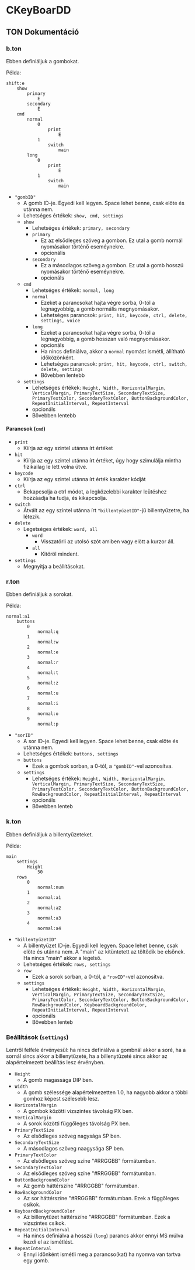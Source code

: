 # CKeyBoarDD

## TON Dokumentáció

### b.ton

Ebben definiáljuk a gombokat.

Példa:
```
shift:e
    show
        primary
            E
        secondary
            É
    cmd
        normal
            0
                print
                    E
            1
                switch
                    main
        long
            0
                print
                    É
            1
                switch
                    main
```

- `"gombID"`
    + A gomb ID-je. Egyedi kell legyen. Space lehet benne, csak elöte és utánna nem.
    + Lehetséges értékek: `show, cmd, settings`
    + `show`
        * Lehetséges értékek: `primary, secondary`
        * `primary`
            - Ez az elsődleges szöveg a gombon. Ez utal a gomb normál nyomásakor történő eseméynekre.
            - opcionális
        * `secondary` 
            - Ez a másodlagos szöveg a gombon. Ez utal a gomb hosszú nyomásakor történő eseméynekre.
            - opcionáls
    + `cmd`
        * Lehetséges értékek: `normal, long`
        * `normal` 
            - Ezeket a parancsokat hajta végre sorba, 0-tól a legnagyobbig, a gomb normális megnyomásakor.
            - Lehetséges parancsok: `print, hit, keycode, ctrl, delete, settings, voice`
        * `long` 
            - Ezeket a parancsokat hajta végre sorba, 0-tól a legnagyobbig, a gomb hosszan való megnyomásakor.
            - opcionáls
            - Ha nincs definiálva, akkor a `normal` nyomást ismétli, állítható időközönként.
            - Lehetséges parancsok: `print, hit, keycode, ctrl, switch, delete, settings`
            - Bővebben lentebb
    + `settings`
        * Lehetséges értékek: `Height, Width, HorizontalMargin, VerticalMargin, PrimaryTextSize, SecondaryTextSize, PrimaryTextColor, SecondaryTextColor, ButtonBackgroundColor, RepeatInitialInterval, RepeatInterval`
        * opcionáls
        * Bővebben lentebb

#### Parancsok (`cmd`)

- `print`
    + Kiírja az egy szintel utánna írt értéket
- `hit`
    + Kiírja az egy szintel utánna írt értéket, úgy hogy szimulálja mintha fizikailag le lett volna ütve.
- `keycode`
    + Kiírja az egy szintel utánna írt érték karakter kódját
- `ctrl`
    + Bekapcsolja a ctrl módot, a legközelebbi karakter leütéshez hozzáadja ha tudja, és kikapcsolja.
- `switch`
    + Átvált az egy szintel utánna írt `"billentyűzetID"`-jű billentyűzetre, ha létezik.
- `delete`
    + Legetséges értékek: `word, all`
        * `word`
            - Visszatörli az utolsó szót amiben vagy elött a kurzor áll.
        * `all`
            - Kitöröl mindent.
- `settings` 
    + Megnyitja  a beállításokat.

### r.ton

Ebben definiáljuk a sorokat.

Példa:
```
normal:a1
    buttons
        0
            normal:q
        1
            normal:w
        2
            normal:e
        3
            normal:r
        4
            normal:t
        5
            normal:z
        6
            normal:u
        7
            normal:i
        8
            normal:o
        9
            normal:p
```

- `"sorID"`
    + A sor ID-je. Egyedi kell legyen. Space lehet benne, csak elöte és utánna nem.
    + Lehetséges értékek: `buttons, settings`
    + `buttons`
        * Ezek a gombok sorban, a 0-tól, a `"gombID"`-vel azonosítva.
    + `settings`
        * Lehetséges értékek: `Height, Width, HorizontalMargin, VerticalMargin, PrimaryTextSize, SecondaryTextSize, PrimaryTextColor, SecondaryTextColor, ButtonBackgroundColor, RowBackgroundColor, RepeatInitialInterval, RepeatInterval`
        * opcionáls
        * Bővebben lenteb

### k.ton

Ebben definiáljuk a billentyűzeteket.

Példa:
```
main
    settings
        Height
            50
    rows
        0
            normal:num
        1
            normal:a1
        2
            normal:a2
        3
            normal:a3
        4
            normal:a4
```

- `"billentyűzetID"`
    + A billentyűzet ID-je. Egyedi kell legyen. Space lehet benne, csak elöte és utánna nem. A "main" az kitüntetett az töltődik be elsőnek. Ha nincs "main" akkor a legelső.
    + Lehetséges értékek: `rows, settings`
    + `row`
        * Ezek a sorok sorban, a 0-tól, a `"rowID"`-vel azonosítva.
    + `settings`
        * Lehetséges értékek: `Height, Width, HorizontalMargin, VerticalMargin, PrimaryTextSize, SecondaryTextSize, PrimaryTextColor, SecondaryTextColor, ButtonBackgroundColor, RowBackgroundColor, KeyboardBackgroundColor, RepeatInitialInterval, RepeatInterval`
        * opcionáls
        * Bővebben lenteb

### Beállítások (`settings`)

Lentről felfele érvényesül: ha nincs definiálva a gombnál akkor a soré, ha a sornál sincs akkor a billenytűzeté, ha a billenytűzeté sincs akkor az alapértelmezett beállítás lesz érvényben.

- `Height`
    + A gomb magassága DIP ben.
- `Width`
    + A gomb szélessége alapértelmezetten 1.0, ha nagyobb akkor a többi gomhoz képest szélesebb lesz.
- `HorizontalMargin`
    + A gombok közötti vízszintes távolság PX ben.
- `VerticalMargin`
    + A sorok közötti függőleges távolság PX ben.
- `PrimaryTextSize`
    + Az elsődleges szöveg nagysága SP ben.
- `SecondaryTextSize`
    + A másodlagos szöveg naagysága SP ben.
- `PrimaryTextColor`
    + Az elsődleges szöveg színe "#RRGGBB" formátumban.
- `SecondaryTextColor`
    + Az elsődleges szöveg színe "#RRGGBB" formátumban.
- `ButtonBackgroundColor`
    + Az gomb háttérszíne "#RRGGBB" formátumban.
- `RowBackgroundColor`
    + Az sor háttérszíne "#RRGGBB" formátumban. Ezek a függőleges csíkok.
- `KeyboardBackgroundColor`
    + Az billenytűzet háttérszíne "#RRGGBB" formátumban. Ezek a vízszintes csíkok.
- `RepeatInitialInterval`
    + Ha nincs definiálva a hosszú (`long`) parancs akkor ennyi MS múlva kezdi el az ismétlést.
- `RepeatInterval`
    + Ennyi időnként ismétli meg a parancso(kat) ha nyomva van tartva egy gomb.




